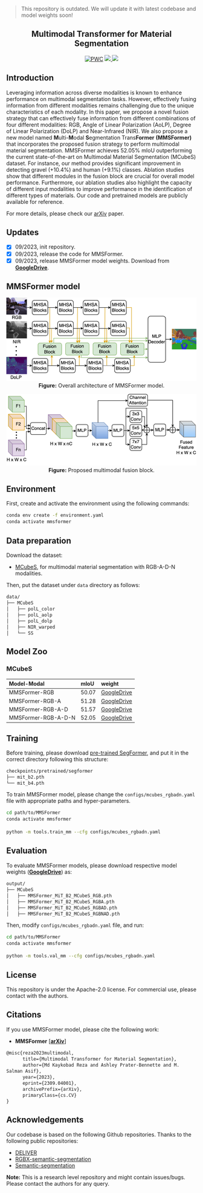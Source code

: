 > This repository is outdated. We will update it with latest codebase and model weights soon!

<div align="center"> 

## Multimodal Transformer for Material Segmentation

</div>

<div align="center"> 
    
[![PWC](https://img.shields.io/endpoint.svg?url=https://paperswithcode.com/badge/multimodal-transformer-for-material/semantic-segmentation-on-mcubes)](https://paperswithcode.com/sota/semantic-segmentation-on-mcubes?p=multimodal-transformer-for-material)
<a href="https://arxiv.org/pdf/2309.04001">
    <img src="https://img.shields.io/badge/arXiv-2309.04001-red" />
</a>
<a href="https://pytorch.org/">
    <img src="https://img.shields.io/badge/Framework-PyTorch-orange.svg" />
</a>
</div>

## Introduction

Leveraging information across diverse modalities is known to enhance performance on multimodal segmentation tasks. However, effectively fusing information from different modalities remains challenging due to the unique characteristics of each modality. In this paper, we propose a novel fusion strategy that can effectively fuse information from different combinations of four different modalities: RGB, Angle of Linear Polarization (AoLP), Degree of Linear Polarization (DoLP) and Near-Infrared (NIR). We also propose a new model named **M**ulti-**M**odal **S**egmentation Trans**Former** **(MMSFormer)** that incorporates the proposed fusion strategy to perform multimodal material segmentation. MMSFormer achieves 52.05% mIoU outperforming the current state-of-the-art on Multimodal Material Segmentation (MCubeS) dataset. For instance, our method provides significant improvement in detecting gravel (+10.4%) and human (+9.1%) classes. Ablation studies show that different modules in the fusion block are crucial for overall model performance. Furthermore, our ablation studies also highlight the capacity of different input modalities to improve performance in the identification of different types of materials. Our code and pretrained models are publicly available for reference. 

For more details, please check our [arXiv](https://arxiv.org/abs/2309.04001) paper.

## Updates
- [x] 09/2023, init repository.
- [x] 09/2023, release the code for MMSFormer.
- [x] 09/2023, release MMSFormer model weights. Download from [**GoogleDrive**](https://drive.google.com/drive/folders/1gYciyPj5VvE1AJcuYA8JGmWh61OF3asH?usp=sharing).

## MMSFormer model

<div align="center"> 

![MMSFormer](figs/MMSFormer-Overall-2.png)
**Figure:** Overall architecture of MMSFormer model.

![Fusion Block](figs/MMSFormer-Fusion.png)
**Figure:** Proposed multimodal fusion block. 
</div>

## Environment

First, create and activate the environment using the following commands: 
```bash
conda env create -f environment.yaml
conda activate mmsformer
```

## Data preparation
Download the dataset:
- [MCubeS](https://github.com/kyotovision-public/multimodal-material-segmentation), for multimodal material segmentation with RGB-A-D-N modalities.

Then, put the dataset under `data` directory as follows:

```
data/
├── MCubeS
│   ├── polL_color
│   ├── polL_aolp
│   ├── polL_dolp
│   ├── NIR_warped
│   └── SS
```

## Model Zoo

### MCubeS
| Model-Modal      | mIoU   | weight |
| :--------------- | :----- | :----- |
| MMSFormer-RGB       | 50.07 | [GoogleDrive](https://drive.google.com/drive/folders/18WXcJxfJsK_0UzKTYENdQaaEFWDo6xW6?usp=sharing) |
| MMSFormer-RGB-A     | 51.28 | [GoogleDrive](https://drive.google.com/drive/folders/18WXcJxfJsK_0UzKTYENdQaaEFWDo6xW6?usp=sharing) |
| MMSFormer-RGB-A-D   | 51.57 | [GoogleDrive](https://drive.google.com/drive/folders/18WXcJxfJsK_0UzKTYENdQaaEFWDo6xW6?usp=sharing) |
| MMSFormer-RGB-A-D-N | 52.05 | [GoogleDrive](https://drive.google.com/drive/folders/18WXcJxfJsK_0UzKTYENdQaaEFWDo6xW6?usp=sharing) |


## Training

Before training, please download [pre-trained SegFormer](https://drive.google.com/drive/folders/1Gx0DCwfsyoRs1pHAS6KksoGBdZEHxcE3?usp=sharing), and put it in the correct directory following this structure:

```text
checkpoints/pretrained/segformer
├── mit_b2.pth
└── mit_b4.pth
```

To train MMSFormer model, please change the `configs/mcubes_rgbadn.yaml` file with appropriate paths and hyper-parameters. 

```bash
cd path/to/MMSFormer
conda activate mmsformer

python -m tools.train_mm --cfg configs/mcubes_rgbadn.yaml
```


## Evaluation
To evaluate MMSFormer models, please download respective model weights ([**GoogleDrive**](https://drive.google.com/drive/folders/18WXcJxfJsK_0UzKTYENdQaaEFWDo6xW6?usp=sharing)) as:


```text
output/
├── MCubeS
│   ├── MMSFormer_MiT_B2_MCubeS_RGB.pth
│   ├── MMSFormer_MiT_B2_MCubeS_RGBA.pth
│   ├── MMSFormer_MiT_B2_MCubeS_RGBAD.pth
│   ├── MMSFormer_MiT_B2_MCubeS_RGBNAD.pth
```

Then, modify `configs/mcubes_rgbadn.yaml` file, and run:

```bash
cd path/to/MMSFormer
conda activate mmsformer

python -m tools.val_mm --cfg configs/mcubes_rgbadn.yaml
```

## License

This repository is under the Apache-2.0 license. For commercial use, please contact with the authors.


## Citations

If you use MMSFormer model, please cite the following work:

- **MMSFormer** [[**arXiv**](https://arxiv.org/abs/2309.04001)]
```
@misc{reza2023multimodal,
      title={Multimodal Transformer for Material Segmentation}, 
      author={Md Kaykobad Reza and Ashley Prater-Bennette and M. Salman Asif},
      year={2023},
      eprint={2309.04001},
      archivePrefix={arXiv},
      primaryClass={cs.CV}
}
```

## Acknowledgements
Our codebase is based on the following Github repositories. Thanks to the following public repositories:
- [DELIVER](https://github.com/jamycheung/DELIVER)
- [RGBX-semantic-segmentation](https://github.com/huaaaliu/RGBX_Semantic_Segmentation)
- [Semantic-segmentation](https://github.com/sithu31296/semantic-segmentation)

**Note:** This is a research level repository and might contain issues/bugs. Please contact the authors for any query.
